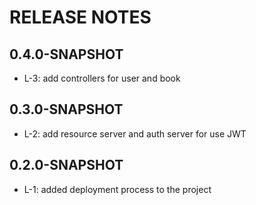 # RELEASE NOTES

## 0.4.0-SNAPSHOT
* L-3: add controllers for user and book

## 0.3.0-SNAPSHOT
* L-2: add resource server and auth server for use JWT

## 0.2.0-SNAPSHOT
*   L-1: added deployment process to the project